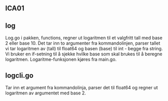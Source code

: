 
## ICA01

## log
Log.go i pakken, functions, regner ut logaritmen til et valgfritt tall med base 2 eller base 10. Det tar inn to argumenter fra kommandolinjen,
parser tallet vi tar logaritmen av (tall) til float64 og basen (base) til int - begge fra string. Vi bruker en if-setning til å
sjekke hvilke base som skal brukes til å beregne logaritmen. Logaritme-funksjonen kjøres fra main.go. 

## logcli.go 
Tar inn et argument fra kommandolinja, parser det til float64 og regner ut logaritmen av argumentet med base 2. 
